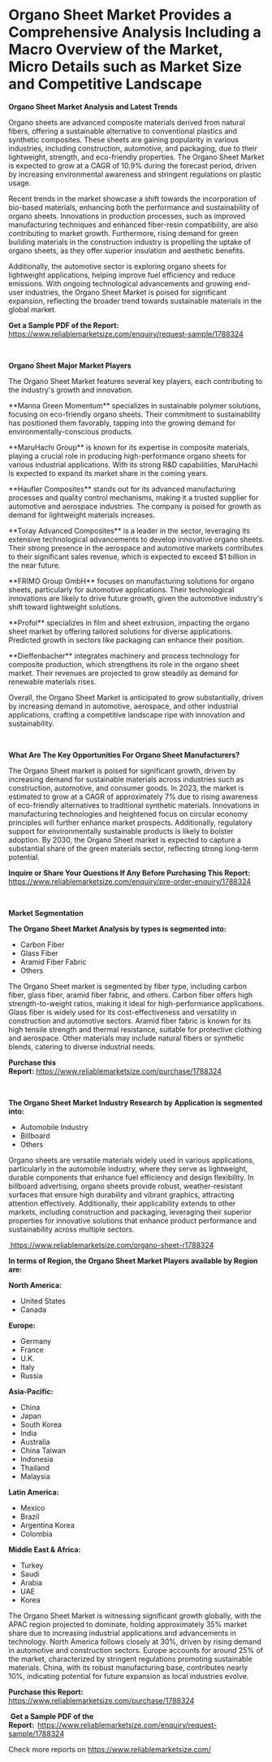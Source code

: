 <p><h1>Organo Sheet Market Provides a Comprehensive Analysis Including a Macro Overview of the Market, Micro Details such as Market Size and Competitive Landscape</h1></p><p><strong>Organo Sheet Market Analysis and Latest Trends</strong></p>
<p><p>Organo sheets are advanced composite materials derived from natural fibers, offering a sustainable alternative to conventional plastics and synthetic composites. These sheets are gaining popularity in various industries, including construction, automotive, and packaging, due to their lightweight, strength, and eco-friendly properties. The Organo Sheet Market is expected to grow at a CAGR of 10.9% during the forecast period, driven by increasing environmental awareness and stringent regulations on plastic usage. </p><p>Recent trends in the market showcase a shift towards the incorporation of bio-based materials, enhancing both the performance and sustainability of organo sheets. Innovations in production processes, such as improved manufacturing techniques and enhanced fiber-resin compatibility, are also contributing to market growth. Furthermore, rising demand for green building materials in the construction industry is propelling the uptake of organo sheets, as they offer superior insulation and aesthetic benefits. </p><p>Additionally, the automotive sector is exploring organo sheets for lightweight applications, helping improve fuel efficiency and reduce emissions. With ongoing technological advancements and growing end-user industries, the Organo Sheet Market is poised for significant expansion, reflecting the broader trend towards sustainable materials in the global market.</p></p>
<p><strong>Get a Sample PDF of the Report:&nbsp;</strong> <a href="https://www.reliablemarketsize.com/enquiry/request-sample/1788324?utm_campaign=2145&utm_medium=2&utm_source=Github&utm_content=ia&utm_term=30012025&utm_id=organo-sheet">https://www.reliablemarketsize.com/enquiry/request-sample/1788324</a></p>
<p>&nbsp;</p>
<p><strong>Organo Sheet Major Market Players</strong></p>
<p><p>The Organo Sheet Market features several key players, each contributing to the industry's growth and innovation. </p><p>**Manna Green Momentum** specializes in sustainable polymer solutions, focusing on eco-friendly organo sheets. Their commitment to sustainability has positioned them favorably, tapping into the growing demand for environmentally-conscious products.</p><p>**MaruHachi Group** is known for its expertise in composite materials, playing a crucial role in producing high-performance organo sheets for various industrial applications. With its strong R&D capabilities, MaruHachi is expected to expand its market share in the coming years.</p><p>**Haufler Composites** stands out for its advanced manufacturing processes and quality control mechanisms, making it a trusted supplier for automotive and aerospace industries. The company is poised for growth as demand for lightweight materials increases.</p><p>**Toray Advanced Composites** is a leader in the sector, leveraging its extensive technological advancements to develop innovative organo sheets. Their strong presence in the aerospace and automotive markets contributes to their significant sales revenue, which is expected to exceed $1 billion in the near future.</p><p>**FRIMO Group GmbH** focuses on manufacturing solutions for organo sheets, particularly for automotive applications. Their technological innovations are likely to drive future growth, given the automotive industry's shift toward lightweight solutions.</p><p>**Profol** specializes in film and sheet extrusion, impacting the organo sheet market by offering tailored solutions for diverse applications. Predicted growth in sectors like packaging can enhance their position.</p><p>**Dieffenbacher** integrates machinery and process technology for composite production, which strengthens its role in the organo sheet market. Their revenues are projected to grow steadily as demand for renewable materials rises.</p><p>Overall, the Organo Sheet Market is anticipated to grow substantially, driven by increasing demand in automotive, aerospace, and other industrial applications, crafting a competitive landscape ripe with innovation and sustainability.</p></p>
<p>&nbsp;</p>
<p><strong>What Are The Key Opportunities For Organo Sheet Manufacturers?</strong></p>
<p><p>The Organo Sheet market is poised for significant growth, driven by increasing demand for sustainable materials across industries such as construction, automotive, and consumer goods. In 2023, the market is estimated to grow at a CAGR of approximately 7% due to rising awareness of eco-friendly alternatives to traditional synthetic materials. Innovations in manufacturing technologies and heightened focus on circular economy principles will further enhance market prospects. Additionally, regulatory support for environmentally sustainable products is likely to bolster adoption. By 2030, the Organo Sheet market is expected to capture a substantial share of the green materials sector, reflecting strong long-term potential.</p></p>
<p><strong>Inquire or Share Your Questions If Any Before Purchasing This Report:</strong> <a href="https://www.reliablemarketsize.com/enquiry/pre-order-enquiry/1788324?utm_campaign=2145&utm_medium=2&utm_source=Github&utm_content=ia&utm_term=30012025&utm_id=organo-sheet">https://www.reliablemarketsize.com/enquiry/pre-order-enquiry/1788324</a></p>
<p>&nbsp;</p>
<p><strong>Market Segmentation</strong></p>
<p><strong>The Organo Sheet Market Analysis by types is segmented into:</strong></p>
<p><ul><li>Carbon Fiber</li><li>Glass Fiber</li><li>Aramid Fiber Fabric</li><li>Others</li></ul></p>
<p><p>The Organo Sheet market is segmented by fiber type, including carbon fiber, glass fiber, aramid fiber fabric, and others. Carbon fiber offers high strength-to-weight ratios, making it ideal for high-performance applications. Glass fiber is widely used for its cost-effectiveness and versatility in construction and automotive sectors. Aramid fiber fabric is known for its high tensile strength and thermal resistance, suitable for protective clothing and aerospace. Other materials may include natural fibers or synthetic blends, catering to diverse industrial needs.</p></p>
<p><strong>Purchase this Report:&nbsp;</strong><a href="https://www.reliablemarketsize.com/purchase/1788324?utm_campaign=2145&utm_medium=2&utm_source=Github&utm_content=ia&utm_term=30012025&utm_id=organo-sheet">https://www.reliablemarketsize.com/purchase/1788324</a></p>
<p>&nbsp;</p>
<p><strong>The Organo Sheet Market Industry Research by Application is segmented into:</strong></p>
<p><ul><li>Automobile Industry</li><li>Billboard</li><li>Others</li></ul></p>
<p><p>Organo sheets are versatile materials widely used in various applications, particularly in the automobile industry, where they serve as lightweight, durable components that enhance fuel efficiency and design flexibility. In billboard advertising, organo sheets provide robust, weather-resistant surfaces that ensure high durability and vibrant graphics, attracting attention effectively. Additionally, their applicability extends to other markets, including construction and packaging, leveraging their superior properties for innovative solutions that enhance product performance and sustainability across multiple sectors.</p></p>
<p><a href="https://www.reliablemarketsize.com/organo-sheet-r1788324?utm_campaign=2145&utm_medium=2&utm_source=Github&utm_content=ia&utm_term=30012025&utm_id=organo-sheet">&nbsp;https://www.reliablemarketsize.com/organo-sheet-r1788324</a></p>
<p><strong>In terms of Region, the Organo Sheet Market Players available by Region are:</strong></p>
<p>
    <p> <strong> North America: </strong>
        <ul>
            <li>United States</li>
            <li>Canada</li>
        </ul>
        </p> 
    <p> <strong> Europe: </strong>
        <ul>
            <li>Germany</li>
            <li>France</li>
            <li>U.K.</li>
            <li>Italy</li>
            <li>Russia</li>
        </ul>
        </p> 
    <p> <strong> Asia-Pacific: </strong>
        <ul>
            <li>China</li>
            <li>Japan</li>
            <li>South Korea</li>
            <li>India</li>
            <li>Australia</li>
            <li>China Taiwan</li>
            <li>Indonesia</li>
            <li>Thailand</li>
            <li>Malaysia</li>
        </ul>
        </p> 
    <p> <strong> Latin America: </strong>
        <ul>
            <li>Mexico</li>
            <li>Brazil</li>
            <li>Argentina Korea</li>
            <li>Colombia</li>
        </ul>
        </p> 
    <p> <strong> Middle East & Africa: </strong>
        <ul>
            <li>Turkey</li>
            <li>Saudi</li>
            <li>Arabia</li>
            <li>UAE</li>
            <li>Korea</li>
        </ul>
    </p>
    </p>
<p><p>The Organo Sheet Market is witnessing significant growth globally, with the APAC region projected to dominate, holding approximately 35% market share due to increasing industrial applications and advancements in technology. North America follows closely at 30%, driven by rising demand in automotive and construction sectors. Europe accounts for around 25% of the market, characterized by stringent regulations promoting sustainable materials. China, with its robust manufacturing base, contributes nearly 10%, indicating potential for future expansion as local industries evolve.</p></p>
<p><strong>Purchase this Report: </strong><a href="https://www.reliablemarketsize.com/purchase/1788324?utm_campaign=2145&utm_medium=2&utm_source=Github&utm_content=ia&utm_term=30012025&utm_id=organo-sheet">https://www.reliablemarketsize.com/purchase/1788324</a></p>
<p>&nbsp;<strong>Get a Sample PDF of the Report:&nbsp;&nbsp;</strong><a href="https://www.reliablemarketsize.com/enquiry/request-sample/1788324?utm_campaign=2145&utm_medium=2&utm_source=Github&utm_content=ia&utm_term=30012025&utm_id=organo-sheet">https://www.reliablemarketsize.com/enquiry/request-sample/1788324</a></p>
<p><strong></strong></p>
<p>Check more reports on <a href="https://www.reliablemarketsize.com/?utm_campaign=2145&utm_medium=2&utm_source=Github&utm_content=ia&utm_term=30012025&utm_id=organo-sheet">https://www.reliablemarketsize.com/</a></p>